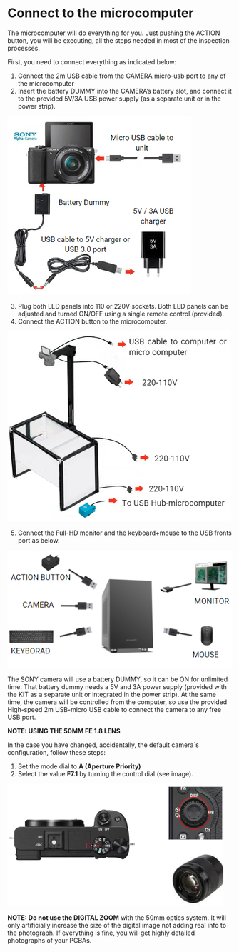 # Connect to the microcomputer

 The microcomputer will do everything for you. Just pushing the ACTION button, you will be executing, all the steps needed in most of the inspection processes.
 
First, you need to connect everything as indicated below:
1) Connect the 2m USB cable from the CAMERA micro-usb port to any of the microcomputer
2) Insert the battery DUMMY into the CAMERA’s battery slot, and connect it to the provided 5V/3A USB power supply (as a separate unit or in the power strip).

![alt text](assets/conect_camera.PNG)

3) Plug both LED panels into 110 or 220V sockets. Both LED panels can be adjusted and turned ON/OFF using a single remote control (provided).
4) Connect the ACTION button to the microcomputer.

![alt text](assets/conecct_to.PNG)

5) Connect the Full-HD monitor and the keyboard+mouse to the USB fronts port as below.

![alt text](assets/microcomputer.PNG)

The SONY camera will use a battery DUMMY, so it can be ON for unlimited time. That battery dummy needs a 5V and 3A power supply (provided with the KIT as a separate unit or integrated in the power strip). At the same time, the camera will be controlled from the computer, so use the provided High-speed 2m USB-micro USB cable to connect the camera to any free USB port.

 **NOTE: USING THE 50MM FE 1.8 LENS**

In the case you have changed, accidentally, the default camera´s configuration, follow these steps:
1) Set the mode dial to **A (Aperture Priority)**
2) Select the value **F7.1** by turning the control dial (see image).

![alt text](assets/note-camera.PNG)

**NOTE: Do not use the DIGITAL ZOOM** with the 50mm optics system. It will only artificially increase the size of the digital image not adding real info to the photograph.
If everything is fine, you will get highly detailed photographs of your PCBAs. 